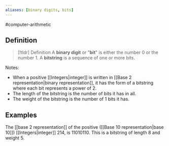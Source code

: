```yaml
---
aliases: [binary digits, bits]
--- 
```


#computer-arithmetic 
## Definition 

> [!tldr] Definition
> A **binary digit** or "**bit**" is either the number $0$ or the number $1$. A **bitstring** is a sequence of one or more bits.  

Notes: 
- When a positive [[Integers|integer]] is written in [[Base 2 representation|binary representation]], it has the form of a bitstring where each bit represents a power of 2. 
- The length of the bitstring is the number of bits it has in all. 
- The weight of the bitstring is the number of $1$ bits it has. 
## Examples 

The [[base 2 representation]] of the positive ([[Base 10 representation|base 10]]) [[Integers|integer]] $214$, is $11010110$. This is a bitstring of length 8 and weight 5. 
